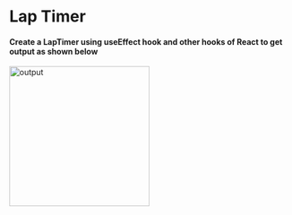 # Lap Timer

#### Create a LapTimer using useEffect hook and other hooks of React to get output as shown below

<img src='https://storage.googleapis.com/acciojob-open-file-collections/lap-timer_AdobeExpress.gif' height='250px' alt='output'/>
